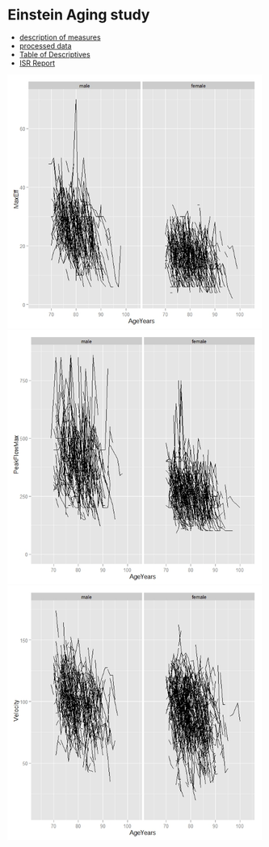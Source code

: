 Einstein Aging study
===

* [description of measures]()  
* [processed data](../../data/shared/results_all_eas.csv)  
* [Table of Descriptives](../../studies/eas/descriptives/Table1_EAS_Descriptives_IALSA_Portland.docx)  
* [ISR Report](../../studies/eas/descriptives/EAS_ISR_report.docx)


![grip](../../studies/eas/descriptives/grip.jpeg)
![pek](../../studies/eas/descriptives/Pek.jpeg)
![grip](../../studies/eas/descriptives/velocity.jpeg)